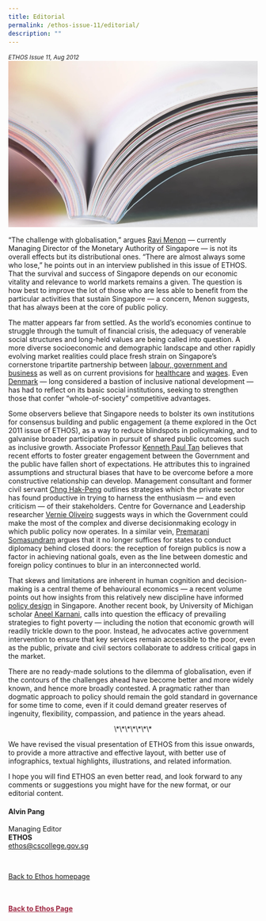 ```yaml
---
title: Editorial
permalink: /ethos-issue-11/editorial/
description: ""
---
```

<style>

.back a
{
	color: #9f2943;
	font-weight: bold;
}

#banner img
{
	width:100%;
}
	
.author
{
border-bottom: 1px solid black;
margin-top:40px;
padding-bottom:30px;
border-top: 1px solid black;	

}

.author p {
	font-size: 0.9em;
	line-height:24px !important;
	}	

.break
{
   border-top: 1px solid  black;
   border-bottom: 1px solid black;
	 padding:20px;
	text-align:center;
	margin-top:50px;
}
	
.break1
{
font-family: Georgia;
	font-size:20px;
	font-style: italic;
	font-weight: bold;
}

.boxheader {
	color: white !important;
	}	

.containerbox {
	background-color: #eceedb;
	border-radius: 10px;
	padding: 5%;
	margin-top: 5%;
	
	}	

li {
	font-size: 15px !important;
	
	}	

</style>

<em><small>ETHOS Issue 11, Aug 2012</small></em>
<img src="/images/Landing_Banner_Images/tile_editorial.jpg">

  
<p>“The challenge with globalisation,” argues <a href="economic-thinking-and-practice-in-singapore.html">Ravi Menon</a>&nbsp;— currently Managing Director of the Monetary Authority of Singapore — is not its overall effects but its distributional ones. “There are almost always some who lose,” he points out in an interview published in this issue of ETHOS. That the survival and success of Singapore depends on our economic vitality and relevance to world markets remains a given. The question is how best to improve the lot of those who are less able to benefit from the particular activities that sustain Singapore — a concern, Menon suggests, that has always been at the core of public policy.</p>  
  
<p>The matter appears far from settled. As the world’s economies continue to struggle through the tumult of financial crisis, the adequacy of venerable social structures and long-held values are being called into question. A more diverse socioeconomic and demographic landscape and other rapidly evolving market realities could place fresh strain on Singapore’s cornerstone tripartite partnership between <a href="the-future-of-tripartism-in-singapore-concertation-or-dissonance.html">labour, government and business</a>&nbsp;as well as on current provisions for <a href="population-ageing-requires-adaptive-responses-not-just-technical-ones.html">healthcare</a>&nbsp;and <a href="don%27t-close-off-options-in-tackling-income-gap.html">wages</a><em></em>. Even <a href="the-danish-negotiated-economy.html">Denmark</a>&nbsp;— long considered a bastion of inclusive national development — has had to reflect on its basic social institutions, seeking to strengthen those that confer “whole-of-society” competitive advantages.</p>  
  
<p>  
Some observers believe that Singapore needs to bolster its own institutions for consensus building and public engagement (a theme explored in the Oct 2011 issue of ETHOS), as a way to reduce blindspots in policymaking, and to galvanise broader participation in pursuit of shared public outcomes such as inclusive growth. Associate Professor <a href="public-engagement-the-gap-between-rhetoric-and-practice.html">Kenneth Paul Tan</a>&nbsp;believes that recent efforts to foster greater engagement between the Government and the public have fallen short of expectations. He attributes this to ingrained assumptions and structural biases that have to be overcome before a more constructive relationship can develop. Management consultant and former civil servant <a href="what-the-private-sector-has-learnt-about-public-engagement.html">Chng Hak-Peng</a>&nbsp;outlines strategies which the private sector has found productive in trying to harness the enthusiasm — and even criticism — of their stakeholders. Centre for Governance and Leadership researcher <a href="fostering-mutually-constructive-engagement-in-a-globalised-singapore.html">Vernie Oliveiro</a>&nbsp;suggests ways in which the Government could make the most of the complex and diverse decisionmaking ecology in which public policy now operates. In a similar vein, <a href="public-diplomacy-an-emerging-new-normal-in-foreign-policy.html">Premarani Somasundram</a>&nbsp;argues that it no longer suffices for states to conduct diplomacy behind closed doors: the reception of foreign publics is now a factor in achieving national goals, even as the line between domestic and foreign policy continues to blur in an interconnected world.</p>  
  
<p>That skews and limitations are inherent in human cognition and decision-making is a central theme of behavioural economics — a recent volume points out how insights from this relatively new discipline have informed <a href="policymaking-for-real-people.html">policy design</a>&nbsp;in Singapore. Another recent book, by University of Michigan scholar <a href="how-not-to-lose-the-war-on-poverty.html">Aneel Karnani</a>, calls into question the efficacy of prevailing strategies to fight poverty — including the notion that economic growth will readily trickle down to the poor. Instead, he advocates active government intervention to ensure that key services remain  accessible to the poor, even as the public, private and civil sectors collaborate to address critical gaps in the market. </p>  
  
<p> There are no ready-made solutions to the dilemma of globalisation, even if the contours of the challenges ahead have become better and more widely known, and hence more broadly contested. A pragmatic rather than dogmatic approach to policy should remain the gold standard in governance for some time to come, even if it could demand greater reserves of ingenuity, flexibility, compassion, and patience in the years ahead.</p>  
  
<p style="text-align: center;">\*\*\*\*\*\*\*</p>  
  
<p> We have revised the visual presentation of ETHOS from this issue onwards, to provide a more attractive and effective layout, with better use of infographics, textual highlights, illustrations, and  
related information.</p>  
  
<p>I hope you will find ETHOS an even better read, and look forward to any comments or suggestions you might have for the new format, or our  
editorial content.</p>  
  
<h4>Alvin Pang</h4>  
  
<p>Managing Editor<br>  
<strong>ETHOS</strong><br>  
<a href="#">ethos@cscollege.gov.sg</a></p>  
  
<br>  
  
<p><a href="../../ethos.html">Back to Ethos homepage</a></p>




<br>
<br>	
<div class="back">
<a href="/ethos/">Back to Ethos Page</a>	
</div>